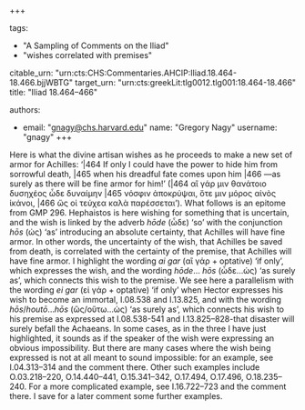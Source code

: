 +++

tags:
- "A Sampling of Comments on the Iliad"
- "wishes correlated with premises"

citable_urn: "urn:cts:CHS:Commentaries.AHCIP:Iliad.18.464-18.466.bjjWBTG"
target_urn: "urn:cts:greekLit:tlg0012.tlg001:18.464-18.466"
title: "Iliad 18.464–466"

authors:
- email: "gnagy@chs.harvard.edu"
  name: "Gregory Nagy"
  username: "gnagy"
+++

<p>Here is what the divine artisan wishes as he proceeds to make a new set of armor for Achilles: ‘|464 If only I could have the power to hide him from sorrowful death, |465 when his dreadful fate comes upon him |466 —as surely as there will be fine armor for him!’ (|464 αἲ γάρ μιν θανάτοιο δυσηχέος ὧδε δυναίμην |465 νόσφιν ἀποκρύψαι, ὅτε μιν μόρος αἰνὸς ἱκάνοι, |466 ὥς οἱ τεύχεα καλὰ παρέσσεται’). What follows is an epitome from GMP 296. Hephaistos is here wishing for something that is uncertain, and the wish is linked by the adverb <em>hōde</em> (ὧδε) ‘so’ with the conjunction <em>hōs</em> (ὡς) ‘as’ introducing an absolute certainty, that Achilles will have fine armor. In other words, the uncertainty of the wish, that Achilles be saved from death, is correlated with the certainty of the premise, that Achilles will have fine armor. I highlight the wording <em>ai gar</em> (αἲ γάρ + optative) ‘if only’, which expresses the wish, and the wording <em>hōde</em>… <em>hōs</em> (ὧδε…ὡς) ‘as surely as’, which connects this wish to the premise. We see here a parallelism with the wording <em>ei gar</em> (εἰ γάρ + optative) ‘if only’ when Hector expresses his wish to become an immortal, I.08.538 and I.13.825, and with the wording <em>hōs</em>/<em>houtō</em>…<em>hōs</em> (ὣς/οὕτω…ὡς) ‘as surely as’, which connects his wish to his premise as expressed at I.08.538-541 and I.13.825–828-that disaster will surely befall the Achaeans. In some cases, as in the three I have just highlighted, it sounds as if the speaker of the wish were expressing an obvious impossibility. But there are many cases where the wish being expressed is not at all meant to sound impossible: for an example, see I.04.313–314 and the comment there. Other such examples include O.03.218–220, O.14.440–441, O.15.341–342, O.17.494, O.17.496, O.18.235–240. For a more complicated example, see I.16.722–723 and the comment there. I save for a later comment some further examples.  </p>